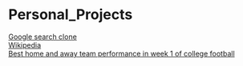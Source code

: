 # Personal_Projects
[Google search clone](https://github.com/Z4KKD/Google_Search) <br>
[Wikipedia](https://github.com/Z4KKD/Wikipedia) <br>
[Best home and away team performance in week 1 of college football](https://github.com/Z4KKD/College_Football)
